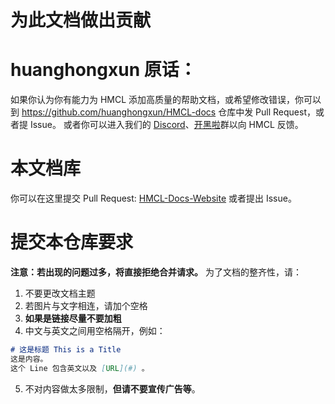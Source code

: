 # 为此文档做出贡献

# huanghongxun 原话：

如果你认为你有能力为 HMCL 添加高质量的帮助文档，或希望修改错误，你可以到 https://github.com/huanghongxun/HMCL-docs 仓库中发 Pull Request，或者提 Issue。
或者你可以进入我们的 [Discord](https://discord.gg/jVvC7HfM6U)、[开黑啦](https://kaihei.co/Kx7n3t)群以向 HMCL 反馈。

# 本文档库
你可以在这里提交 Pull Request: [HMCL-Docs-Website](https://github.com/wifi-left/HMCL-docs-website)
或者提出 Issue。

# 提交本仓库要求
**注意：若出现的问题过多，将直接拒绝合并请求。**
为了文档的整齐性，请：
1. 不要更改文档主题
2. 若图片与文字相连，请加个空格
3. **如果是链接尽量不要加粗**
4. 中文与英文之间用空格隔开，例如：

``` Markdown
# 这是标题 This is a Title
这是内容。
这个 Line 包含英文以及 [URL](#) 。
```

5. 不对内容做太多限制，**但请不要宣传广告等**。
